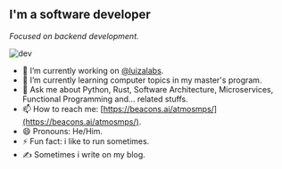 ## I'm a software developer

*Focused on backend development.*

![dev](https://cationth.sirv.com/Images/this_is_fine_capa_wg1a6r-1210x544.png?w=700)

- 🔭 I’m currently working on [@luizalabs](https://github.com/luizalabs).
- 🌱 I’m currently learning computer topics in my master's program.
- 💬 Ask me about Python, Rust, Software Architecture, Microservices, Functional Programming and... related stuffs.
- 📫 How to reach me: [https://beacons.ai/atmosmps/](https://beacons.ai/atmosmps/).
- 😄 Pronouns: He/Him.
- ⚡ Fun fact: i like to run sometimes.
- &#x270d; Sometimes i write on my blog.
